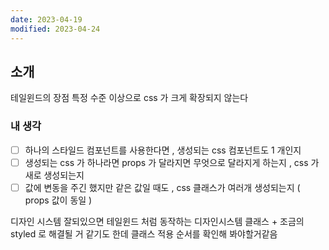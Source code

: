 ```yaml
---
date: 2023-04-19
modified: 2023-04-24
---
```


## 소개

테일윈드의 장점 특정 수준 이상으로 css 가 크게 확장되지 않는다

### 내 생각

 - [ ] 하나의 스타일드 컴포넌트를 사용한다면 , 생성되는 css 컴포넌트도 1 개인지
- [ ] 생성되는 css 가 하나라면 props 가 달라지면 무엇으로 달라지게 하는지 , css 가 새로 생성되는지
- [ ] 값에 변동을 주긴 했지만 같은 값일 때도 , css 클래스가 여러개 생성되는지 ( props 값이 동일 )

디자인 시스템 잘되있으면 테일윈드 처럼 동작하는 디자인시스템 클래스 + 조금의 styled 로 해결될 거 같기도 한데 클래스 적용 순서를 확인해 봐야할거같음
